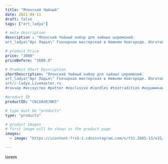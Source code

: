 ```yaml
---
title: "Японский Чайный"
date: 2021-04-11
draft: false
tags: ["art_ladya"]

# meta description
description : "Японский Чайный набор для чайных церемоний.
art_ladya\"Арт Ладья\" Гончарная мастерская в Нижнем Новгороде. Изготовление керамики и мастер//-классы по обучению."

# product Price
price: "3000"
priceBefore: "3600.0"

# Product Short Description
shortDescription: "Японский Чайный набор для чайных церемоний.
art_ladya\"Арт Ладья\" Гончарная мастерская в Нижнем Новгороде. Изготовление керамики и мастер//-классы по обучению. https://vk.com/art_ladya art_ladya@mail.ru 
art//-ladya.Livemaster.ru
#гончар #исскуство #potter #exclusive #candles #teatradition #керамиканазаказ #handmade #керамика #гончарнаяпосуда #эксклюзивнаякерамика #painter #tea #decor #ceramicar #nntoday #claygoods #restaurant #earthenware #ceramic #design #japanese #японскийчайник #ceramicart #teapot #заварочныйчайник #clay #авторскаякерамика #кюсу"

#product ID
productID: "CNiOAoRJNK5"

# type must be "products"
type: "products"

# product Images
# first image will be shown in the product page
images:
  - image: "https://scontent-frx5-1.cdninstagram.com/v/t51.2885-15/e35/171605303_160479052633337_7492773206353176425_n.jpg?se=7&_nc_ht=scontent-frx5-1.cdninstagram.com&_nc_cat=105&_nc_ohc=Iicr8e-ttxQAX9tXLbf&edm=APU89FABAAAA&ccb=7-4&oh=b9caae143134ac2984bbdc3ad3d953b7&oe=612AC5AA&_nc_sid=86f79a&ig_cache_key=MjU0OTY2MTk1NDkzMzU3NjM3Nw%3D%3D.2-ccb7-4"

---
```

lorem
